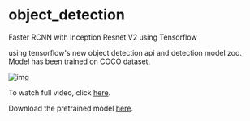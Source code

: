# object_detection
Faster RCNN with Inception Resnet V2 using Tensorflow

using tensorflow's new object detection api and detection model zoo.
Model has been trained on COCO dataset.

![img](giphy-downsized-large.gif)

To watch full video, click [here](https://youtu.be/Br37DeqhXRg).

Download the pretrained model [here](https://github.com/tensorflow/models/blob/master/object_detection/g3doc/detection_model_zoo.md).

